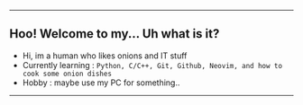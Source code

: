 ___
## Hoo! Welcome to my...   Uh what is it?
- Hi, im a human who likes onions and IT stuff
- Currently learning : ```Python, C/C++, Git, Github, Neovim, and how to cook some onion dishes```
- Hobby : maybe use my PC for something..
___
```mermaid

```

<!---
ArhamAhliBawang/ArhamAhliBawang is a ✨ special ✨ repository because its `README.md` (this file) appears on your GitHub profile.
You can click the Preview link to take a look at your changes.
--->
